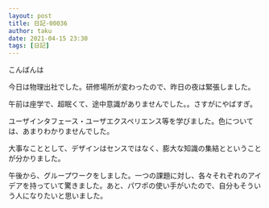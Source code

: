 ```yaml
---
layout: post
title: 日記-00036
author: taku
date: 2021-04-15 23:30
tags: [日記]
---
```


こんばんは

今日は物理出社でした。研修場所が変わったので、昨日の夜は緊張しました。

午前は座学で、超眠くて、途中意識がありませんでした。。さすがにやばすぎ。

ユーザインタフェース・ユーザエクスペリエンス等を学びました。色については、あまりわかりませんでした。

大事なこととして、デザインはセンスではなく、膨大な知識の集結とということが分かりました。

午後から、グループワークをしました。一つの課題に対し、各々それぞれのアイデアを持っていて驚きました。あと、パワポの使い手がいたので、自分もそういう人になりたいと思いました。